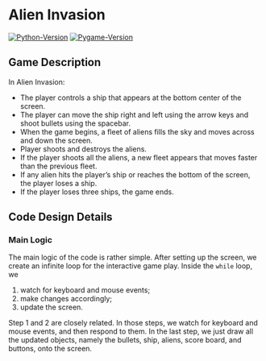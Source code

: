 # Alien Invasion

[![Python-Version](https://img.shields.io/badge/python-3.6.7-blue.svg)](https://docs.python.org/3.6/)
[![Pygame-Version](https://img.shields.io/badge/pygame-1.9.4-blue.svg)](https://www.pygame.org/wiki/GettingStarted)

## Game Description

In Alien Invasion:
* The player controls a ship that appears at the bottom center of the screen.
* The player can move the ship right and left using the arrow keys and shoot bullets using the spacebar.
* When the game begins, a fleet of aliens fills the sky and moves across and down the screen.
* Player shoots and destroys the aliens.
* If the player shoots all the aliens, a new fleet appears that moves faster than the previous fleet.
* If any alien hits the player’s ship or reaches the bottom of the screen, the player loses a ship.
* If the player loses three ships, the game ends.

## Code Design Details

### Main Logic

The main logic of the code is rather simple. After setting up the screen, we create an infinite loop for the interactive
game play. Inside the `while` loop, we

1. watch for keyboard and mouse events;
2. make changes accordingly;
3. update the screen.

Step 1 and 2 are closely related. In those steps, we watch for keyboard and mouse events, and then respond to them. In
the last step, we just draw all the updated objects, namely the bullets, ship, aliens, score board, and buttons, onto
the screen.